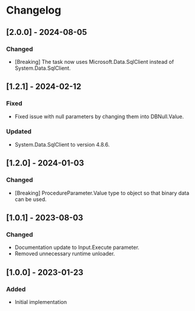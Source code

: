 # Changelog

## [2.0.0] - 2024-08-05
### Changed
- [Breaking] The task now uses Microsoft.Data.SqlClient instead of System.Data.SqlClient.

## [1.2.1] - 2024-02-12
### Fixed
- Fixed issue with null parameters by changing them into DBNull.Value.
### Updated
- System.Data.SqlClient to version 4.8.6.

## [1.2.0] - 2024-01-03
### Changed
- [Breaking] ProcedureParameter.Value type to object so that binary data can be used.

## [1.0.1] - 2023-08-03
### Changed
- Documentation update to Input.Execute parameter.
- Removed unnecessary runtime unloader.

## [1.0.0] - 2023-01-23
### Added
- Initial implementation